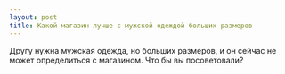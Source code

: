 ```yaml
---
layout: post 
title: Какой магазин лучше с мужской одеждой больших размеров 
--- 
```

Другу нужна мужская одежда, но больших размеров, и он сейчас не может определиться с магазином. Что бы вы посоветовали?
